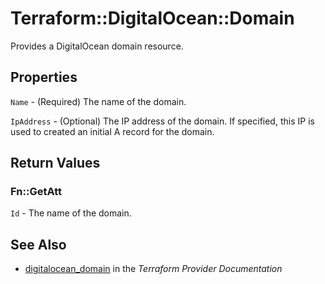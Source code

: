 # Terraform::DigitalOcean::Domain

Provides a DigitalOcean domain resource.

## Properties

`Name` - (Required) The name of the domain.

`IpAddress` - (Optional) The IP address of the domain. If specified, this IP
is used to created an initial A record for the domain.


## Return Values

### Fn::GetAtt

`Id` - The name of the domain.

## See Also

* [digitalocean_domain](https://www.terraform.io/docs/providers/digitalocean/r/domain.html) in the _Terraform Provider Documentation_